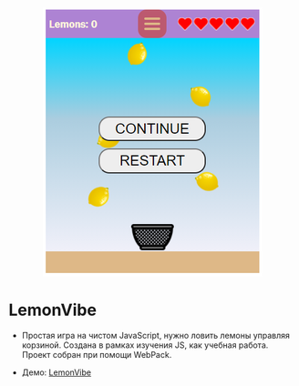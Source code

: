 <p align="center"><a href="https://arturke.github.io/Home_Projects/LemonVibe/dist/index.html"><img src="https://github.com/ArturKe/LemonVibe/blob/main/src/img/screen_lemon.png"/></a></p>


# LemonVibe
- Простая игра на чистом JavaScript, нужно ловить лемоны управляя корзиной. Создана в рамках изучения JS, как учебная работа. Проект собран при помощи WebPack. 

- Демо: <a href="https://arturke.github.io/Home_Projects/LemonVibe/dist/index.html">LemonVibe</a>
